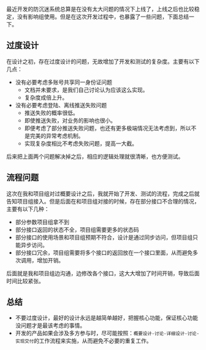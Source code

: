 最近开发的防沉迷系统总算是在没有太大问题的情况下上线了，上线之后也比较稳定，没有影响组使用。但是在这次开发过程中，也暴露了一些问题，下面总结一下。
## 过度设计
在设计之初，存在过度设计的问题，无故增加了开发和测试的复杂度。主要有以下几点：
- 没有必要考虑多账号共享同一身份证问题
    - 文档并未要求，是我们自己讨论认为应该这么实现。
    - 复杂度成倍上升。
- 没有必要考虑登陆、离线推送失败问题
    - 推送失败的概率很低。
    - 即使推送失败，对业务的影响也很小。
    - 即便考虑了部分推送失败问题，也还有更多极端情况无法考虑到，所以不是完美的异常考虑机制。
    - 实现复杂度相比不考虑失败问题，提高一大截。

后来把上面两个问题解决掉之后，相应的逻辑处理就很清晰，也方便测试。

## 流程问题
这次在我和项目组对过概要设计之后，我就开始了开发、测试的流程，完成之后就告知项目组接入。但是后面在和项目组对接的时候，存在部分接口不合理的情况，主要有以下几种：
- 部分参数项目组拿不到
- 部分接口返回的状态不全，项目组需要更多的状态码
- 部分接口的使用场景和项目组预期不符合，设计是通过同步访问，但项目组只能异步访问。
- 部分接口冗余，项目组需要将多个接口的返回放在一个接口里面，从而避免多次调用，增加开销。

后面就是我和项目组边沟通，边修改各个接口，这大大增加了时间开销，导致后面时间比较紧张。

## 总结
- 不要过度设计，最好的设计永远是越简单越好，把握核心功能，保证核心功能没问题才是最该考虑的事情。
- 开发的产品如果会涉及多方参与时，尽可能按照：`概要设计-讨论-详细设计-讨论-实现交付`的工作流程来实施，从而避免不必要的重复工作。